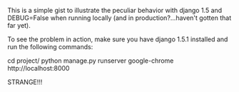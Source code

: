This is a simple gist to illustrate the peculiar behavior with django 1.5 and DEBUG=False when running locally (and in production?...haven't gotten that far yet).

To see the problem in action, make sure you have django 1.5.1 installed and run the following commands:

cd project/
python manage.py runserver
google-chrome http://localhost:8000

STRANGE!!!
